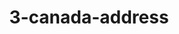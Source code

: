 ---
title: "3-canada-address"
country: "CANADA"
address: "201- 6821 ARCOLA STREET, BURNABY, BC, CANADA V5E 1H4"
email: "contact@atcults.com"
type: "contact-data"
draft: false
---